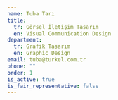 ```yaml
---
name: Tuba Tarı
title:
  tr: Görsel İletişim Tasarım
  en: Visual Communication Design
department:
  tr: Grafik Tasarım
  en: Graphic Design
email: tuba@turkel.com.tr
phone: ""
order: 1
is_active: true
is_fair_representative: false
---
```


